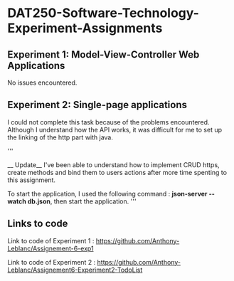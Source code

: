 # DAT250-Software-Technology-Experiment-Assignments

## Experiment 1: Model-View-Controller Web Applications

No issues encountered.

## Experiment 2: Single-page applications

I could not complete this task because of the problems encountered. Although I understand how the API works, it was difficult for me to set up the linking of the http part with java.

'''

__ Update__
I've been able to understand how to implement CRUD https, create methods and bind them to users actions after more time spenting to this assignment.

To start the application, I used the following command : **json-server --watch db.json**, then start the application.
'''

## Links to code

Link to code of Experiment 1 : 
https://github.com/Anthony-Leblanc/Assignement-6-exp1

Link to code of Experiment 2 : 
https://github.com/Anthony-Leblanc/Assignement6-Experiment2-TodoList
